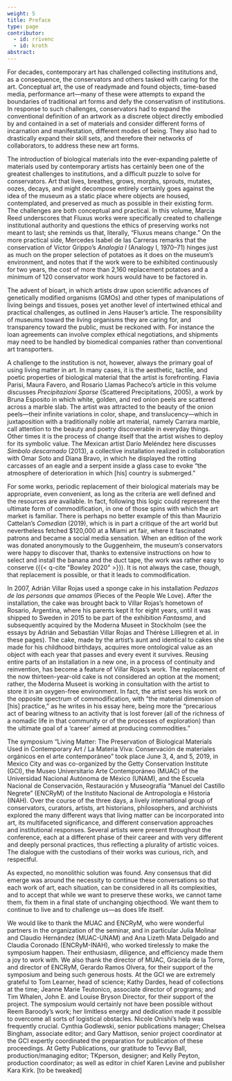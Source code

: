 ```yaml
---
weight: 5
title: Preface
type: page
contributor:
  - id: rrivenc
  - id: kroth
abstract:
---
```


For decades, contemporary art has challenged collecting institutions and, as a consequence, the conservators and others tasked with caring for the art. Conceptual art, the use of readymade and found objects, time-based media, performance art—many of these were attempts to expand the boundaries of traditional art forms and defy the conservatism of institutions. In response to such challenges, conservators had to expand the conventional definition of an artwork as a discrete object directly embodied by and contained in a set of materials and consider different forms of incarnation and manifestation, different modes of being. They also had to drastically expand their skill sets, and therefore their networks of collaborators, to address these new art forms.

The introduction of biological materials into the ever-expanding palette of materials used by contemporary artists has certainly been one of the greatest challenges to institutions, and a difficult puzzle to solve for conservators. Art that lives, breathes, grows, morphs, sprouts, mutates, oozes, decays, and might decompose entirely certainly goes against the idea of the museum as a static place where objects are housed, contemplated, and preserved as much as possible in their existing form. The challenges are both conceptual and practical. In this volume, Marcia Reed underscores that Fluxus works were specifically created to challenge institutional authority and questions the ethics of preserving works not meant to last; she reminds us that, literally, “Fluxus means change.” On the more practical side, Mercedes Isabel de las Carreras remarks that the conservation of Víctor Grippo’s *Analogía I* (Analogy I, 1970–71) hinges just as much on the proper selection of potatoes as it does on the museum’s environment, and notes that if the work were to be exhibited continuously for two years, the cost of more than 2,160 replacement potatoes and a minimum of 120 conservator work hours would have to be factored in.

The advent of bioart, in which artists draw upon scientific advances of genetically modified organisms (GMOs) and other types of manipulations of living beings and tissues, poses yet another level of intertwined ethical and practical challenges, as outlined in Jens Hauser’s article. The responsibility of museums toward the living organisms they are caring for, and transparency toward the public, must be reckoned with. For instance the loan agreements can involve complex ethical negotiations, and shipments may need to be handled by biomedical companies rather than conventional art transporters.

A challenge to the institution is not, however, always the primary goal of using living matter in art. In many cases, it is the aesthetic, tactile, and poetic properties of biological material that the artist is forefronting. Flavia Parisi, Maura Favero, and Rosario Llamas Pacheco’s article in this volume discusses *Precipitazioni Sparse* (Scattered Precipitations, 2005), a work by Bruna Esposito in which white, golden, and red onion peels are scattered across a marble slab. The artist was attracted to the beauty of the onion peels—their infinite variations in color, shape, and translucency—which in juxtaposition with a traditionally noble art material, namely Carrara marble, call attention to the beauty and poetry discoverable in everyday things. Other times it is the process of change itself that the artist wishes to deploy for its symbolic value. The Mexican artist Darío Meléndez here discusses *Símbolo descarnado* (2013), a collective installation realized in collaboration with Omar Soto and Diana Bravo, in which he displayed the rotting carcasses of an eagle and a serpent inside a glass case to evoke “the atmosphere of deterioration in which \[his\] country is submerged.”

For some works, periodic replacement of their biological materials may be appropriate, even convenient, as long as the criteria are well defined and the resources are available. In fact, following this logic could represent the ultimate form of commodification, in one of those spins with which the art market is familiar. There is perhaps no better example of this than Maurizio Cattelan’s *Comedian* (2019), which is in part a critique of the art world but nevertheless fetched \$120,000 at a Miami art fair, where it fascinated patrons and became a social media sensation. When an edition of the work was donated anonymously to the Guggenheim, the museum’s conservators were happy to discover that, thanks to extensive instructions on how to select and install the banana and the duct tape, the work was rather easy to conserve ({{< q-cite "Bowley 2020" >}}). It is not always the case, though, that replacement is possible, or that it leads to commodification.

In 2007, Adrián Villar Rojas used a sponge cake in his installation *Pedazos de las personas que amamos* (Pieces of the People We Love). After the installation, the cake was brought back to Villar Rojas’s hometown of Rosario, Argentina, where his parents kept it for eight years, until it was shipped to Sweden in 2015 to be part of the exhibition *Fantasma*, and subsequently acquired by the Moderna Museet in Stockholm (see the essays by Adrián and Sebastián Villar Rojas and Thérèse Lilliegren et al. in these pages). The cake, made by the artist’s aunt and identical to cakes she made for his childhood birthdays, acquires more ontological value as an object with each year that passes and every event it survives. Reusing entire parts of an installation in a new one, in a process of continuity and reinvention, has become a feature of Villar Rojas’s work. The replacement of the now thirteen-year-old cake is not considered an option at the moment; rather, the Moderna Museet is working in consultation with the artist to store it in an oxygen-free environment. In fact, the artist sees his work on the opposite spectrum of commodification, with “the material dimension of \[his\] practice,” as he writes in his essay here, being more the “precarious act of bearing witness to an activity that is lost forever (all of the richness of a nomadic life in that community or of the processes of exploration) than the ultimate goal of a ‘career’ aimed at producing commodities.”

The symposium “Living Matter: The Preservation of Biological Materials Used in Contemporary Art / La Materia Viva: Conservación de materiales orgánicos en el arte contemporáneo” took place June 3, 4, and 5, 2019, in Mexico City and was co-organized by the Getty Conservation Institute (GCI), the Museo Universitario Arte Contemporáneo (MUAC) of the Universidad Nacional Autónoma de México (UNAM), and the Escuela Nacional de Conservación, Restauración y Museografía “Manuel del Castillo Negrete” (ENCRyM) of the Instituto Nacional de Antropología e Historia (INAH). Over the course of the three days, a lively international group of conservators, curators, artists, art historians, philosophers, and archivists explored the many different ways that living matter can be incorporated into art, its multifaceted significance, and different conservation approaches and institutional responses. Several artists were present throughout the conference, each at a different phase of their career and with very different and deeply personal practices, thus reflecting a plurality of artistic voices. The dialogue with the custodians of their works was curious, rich, and respectful.

As expected, no monolithic solution was found. Any consensus that did emerge was around the necessity to continue these conversations so that each work of art, each situation, can be considered in all its complexities, and to accept that while we want to preserve these works, we cannot tame them, fix them in a final state of unchanging objecthood. We want them to continue to live and to challenge us—as does life itself.

We would like to thank the MUAC and ENCRyM, who were wonderful partners in the organization of the seminar, and in particular Julia Molinar and Claudio Hernández (MUAC-UNAM) and Ana Lizeth Mata Delgado and Claudia Coronado (ENCRyM-INAH), who worked tirelessly to make the symposium happen. Their enthusiasm, diligence, and efficiency made them a joy to work with. We also thank the director of MUAC, Graciela de la Torre, and director of ENCRyM, Gerardo Ramos Olvera, for their support of the symposium and being such generous hosts. At the GCI we are extremely grateful to Tom Learner, head of science; Kathy Dardes, head of collections at the time; Jeanne Marie Teutonico, associate director of programs; and Tim Whalen, John E. and Louise Bryson Director, for their support of the project. The symposium would certainly not have been possible without Reem Baroody’s work; her limitless energy and dedication made it possible to overcome all sorts of logistical obstacles. Nicole Onishi’s help was frequently crucial. Cynthia Godlewski, senior publications manager; Chelsea Bingham, associate editor; and Gary Mattison, senior project coordinator at the GCI expertly coordinated the preparation for publication of these proceedings. At Getty Publications, our gratitude to Tevvy Ball, production/managing editor; TKperson, designer; and Kelly Peyton, production coordinator; as well as editor in chief Karen Levine and publisher Kara Kirk. \[to be tweaked\]
